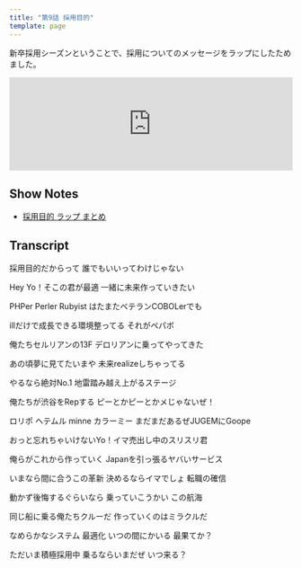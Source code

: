 ```yaml
---
title: "第9話 採用目的"
template: page
---
```


新卒採用シーズンということで、採用についてのメッセージをラップにしたためました。

<iframe width="100%" height="166" scrolling="no" frameborder="no" src="https://w.soundcloud.com/player/?url=https%3A//api.soundcloud.com/tracks/252187957&amp;color=ff5500&amp;auto_play=false&amp;hide_related=false&amp;show_comments=true&amp;show_user=true&amp;show_reposts=false"></iframe>

## Show Notes

* [採用目的 ラップ まとめ](http://asonas.hatenablog.com/entry/2016/03/14/234324)

## Transcript

採用目的だからって 誰でもいいってわけじゃない

Hey Yo！そこの君が最適 一緒に未来作っていきたい

PHPer Perler Rubyist はたまたベテランCOBOLerでも

illだけで成長できる環境整ってる それがペパボ


俺たちセルリアンの13F デロリアンに乗ってやってきた

あの頃夢に見てたいまや 未来realizeしちゃってる

やるなら絶対No.1 地雷踏み越え上がるステージ

俺たちが渋谷をRepする ピーとかピーとかメじゃないぜ！


ロリポ ヘテムル minne カラーミー まだまだあるぜJUGEMにGoope

おっと忘れちゃいけないYo！イマ売出し中のスリスリ君

俺らがこれから作っていく Japanを引っ張るヤバいサービス

いまなら間に合うこの革新 決めるならイマでしょ 転職の確信


動かず後悔するぐらいなら 乗っていこうかい この航海

同じ船に乗る俺たちクルーだ 作っていくのはミラクルだ

なめらかなシステム 最適化 いつの間にかいる 最果てか？

ただいま積極採用中 乗るならいまだぜ いつ来る？
